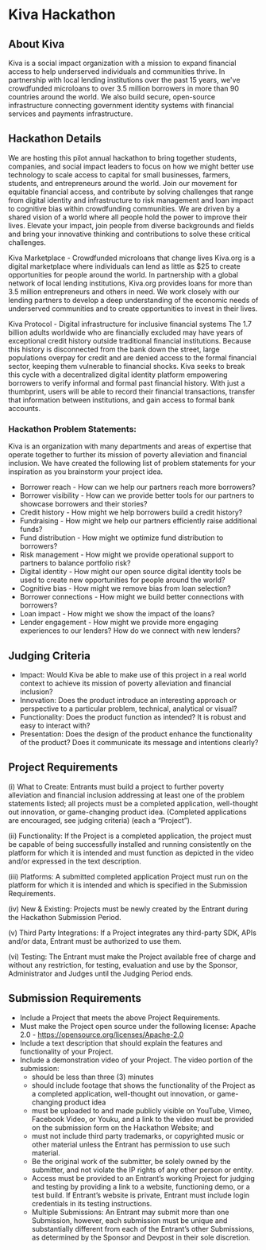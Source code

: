 # Kiva Hackathon

## About Kiva
Kiva is a social impact organization with a mission to expand financial access to help underserved individuals and communities thrive. In partnership with local lending institutions over the past 15 years, we've crowdfunded microloans to over 3.5 million borrowers in more than 90 countries around the world. We also build secure, open-source infrastructure connecting government identity systems with financial services and payments infrastructure.

## Hackathon Details
We are hosting this pilot annual hackathon to bring together students, companies, and social impact leaders to focus on how we might better use technology to scale access to capital for small businesses, farmers, students, and entrepreneurs around the world.
Join our movement for equitable financial access, and contribute by solving challenges that range from digital identity and infrastructure to risk management and loan impact to cognitive bias within crowdfunding communities.
We are driven by a shared vision of a world where all people hold the power to improve their lives. Elevate your impact, join people from diverse backgrounds and fields and bring your innovative thinking and contributions to solve these critical challenges.

Kiva Marketplace - Crowdfunded microloans that change lives
Kiva.org is a digital marketplace where individuals can lend as little as $25 to create opportunities for people around the world. In partnership with a global network of local lending institutions, Kiva.org provides loans for more than 3.5 million entrepreneurs and others in need. We work closely with our lending partners to develop a deep understanding of the economic needs of underserved communities and to create opportunities to invest in their lives.

Kiva Protocol - Digital infrastructure for inclusive financial systems
The 1.7 billion adults worldwide who are financially excluded may have years of exceptional credit history outside traditional financial institutions. Because this history is disconnected from the bank down the street, large populations overpay for credit and are denied access to the formal financial sector, keeping them vulnerable to financial shocks.  Kiva seeks to break this cycle with a decentralized digital identity platform empowering borrowers to verify informal and formal past financial history. With just a thumbprint, users will be able to record their financial transactions, transfer that information between institutions, and gain access to formal bank accounts.

### Hackathon Problem Statements:

Kiva is an organization with many departments and areas of expertise that operate together to further its mission of poverty alleviation and financial inclusion.  We have created the following list of problem statements for your inspiration as you brainstorm your project idea.
- Borrower reach - How can we help our partners reach more borrowers?
- Borrower visibility - How can we provide better tools for our partners to showcase borrowers and their stories?
- Credit history - How might we help borrowers build a credit history?
- Fundraising - How might we help our partners efficiently raise additional funds?
- Fund distribution - How might we optimize fund distribution to borrowers?
- Risk management - How might we provide operational support to partners to balance portfolio risk?
- Digital identity - How might our open source digital identity tools be used to create new opportunities for people around the world?
- Cognitive bias - How might we remove bias from loan selection?
- Borrower connections - How might we build better connections with borrowers?
- Loan impact - How might we show the impact of the loans?
- Lender engagement - How might we provide more engaging experiences to our lenders?  How do we connect with new lenders?

## Judging Criteria
- Impact: Would Kiva be able to make use of this project in a real world context to achieve its mission of poverty alleviation and financial inclusion?
- Innovation: Does the product introduce an interesting approach or perspective to a particular problem, technical, analytical or visual?
- Functionality: Does the product function as intended? It is robust and easy to interact with?
- Presentation: Does the design of the product enhance the functionality of the product? Does it communicate its message and intentions clearly?

## Project Requirements
(i) What to Create: Entrants must build a project to further poverty alleviation and financial inclusion addressing at least one of the problem statements listed; all projects must be a completed application, well-thought out innovation, or game-changing product idea. (Completed applications are encouraged, see judging criteria) (each a “Project”). 

(ii) Functionality: If the Project is a completed application, the project must be capable of being successfully installed and running consistently on the platform for which it is intended and must function as depicted in the video and/or expressed in the text description.

(iii) Platforms: A submitted completed application Project must run on the platform for which it is intended and which is specified in the Submission Requirements. 

(iv) New & Existing: Projects must be newly created by the Entrant during the Hackathon Submission Period.

(v) Third Party Integrations: If a Project integrates any third-party SDK, APIs and/or data, Entrant must be authorized to use them.

(vi) Testing: The Entrant must make the Project available free of charge and without any restriction, for testing, evaluation and use by the Sponsor, Administrator and Judges until the Judging Period ends. 

## Submission Requirements
- Include a Project that meets the above Project Requirements.
- Must make the Project open source under the following license: Apache 2.0 - https://opensource.org/licenses/Apache-2.0
- Include a text description that should explain the features and functionality of your Project.
- Include a demonstration video of your Project. The video portion of the submission:
  - should be less than three (3) minutes
  - should include footage that shows the functionality of the Project as a completed application, well-thought out innovation, or game-changing product idea
  - must be uploaded to and made publicly visible on YouTube, Vimeo, Facebook Video, or Youku, and a link to the video must be provided on the submission form on the Hackathon Website; and
  - must not include third party trademarks, or copyrighted music or other material unless the Entrant has permission to use such material.
  - Be the original work of the submitter, be solely owned by the submitter, and not violate the IP rights of any other person or entity.
  - Access must be provided to an Entrant’s working Project for judging and testing by providing a link to a website, functioning demo, or a test build. If Entrant’s website is private, Entrant must include login credentials in its testing instructions.
  - Multiple Submissions: An Entrant may submit more than one Submission, however, each submission must be unique and substantially different from each of the Entrant’s other Submissions, as determined by the Sponsor and Devpost in their sole discretion.